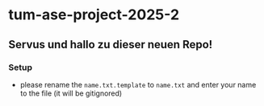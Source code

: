 # tum-ase-project-2025-2

## Servus und hallo zu dieser neuen Repo!

### Setup
- please rename the `name.txt.template` to `name.txt` and enter your name to the file (it will be gitignored)